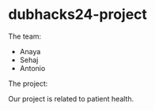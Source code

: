 # dubhacks24-project

The team:

- Anaya
- Sehaj
- Antonio

The project:

Our project is related to patient health.
